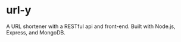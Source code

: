 # url-y

A URL shortener with a RESTful api and front-end. Built with Node.js, Express, and MongoDB.
